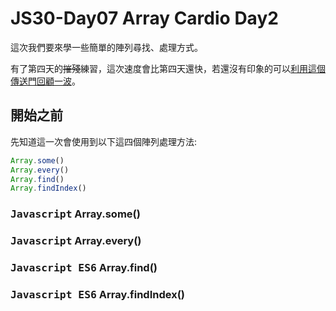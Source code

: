 # JS30-Day07 Array Cardio Day2

這次我們要來學一些簡單的陣列尋找、處理方式。

有了第四天的~~摧殘~~練習，這次速度會比第四天還快，若還沒有印象的可以[利用這個傳送門回顧一波](https://github.com/kagami91582/javascript30/tree/master/Day04-Array%20Cardio%20Day1)。

## 開始之前
先知道這一次會使用到以下這四個陣列處理方法:
```javascript
Array.some()      
Array.every()     
Array.find()      
Array.findIndex() 
```

### <kbd>Javascript</kbd> Array.some()

### <kbd>Javascript</kbd> Array.every()

### <kbd>Javascript ES6</kbd> Array.find()

### <kbd>Javascript ES6</kbd> Array.findIndex()
